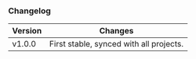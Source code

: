 ### Changelog

| Version    | Changes |
| -------- | ------- |
| v1.0.0  | First stable, synced with all projects.   |


